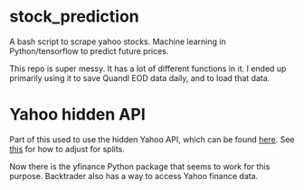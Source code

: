 # stock_prediction
A bash script to scrape yahoo stocks.  Machine learning in Python/tensorflow to predict future prices.

This repo is super messy.  It has a lot of different functions in it.  I ended up primarily using it to save Quandl EOD data daily, and to load that data.

# Yahoo hidden API
Part of this used to use the hidden Yahoo API, which can be found [here](https://greenido.wordpress.com/2009/12/22/work-like-a-pro-with-yahoo-finance-hidden-api/).
See [this](http://luminouslogic.com/how-to-normalize-historical-data-for-splits-dividends-etc.htm) for how to adjust for splits.

Now there is the yfinance Python package that seems to work for this purpose.  Backtrader also has a way to access Yahoo finance data.
